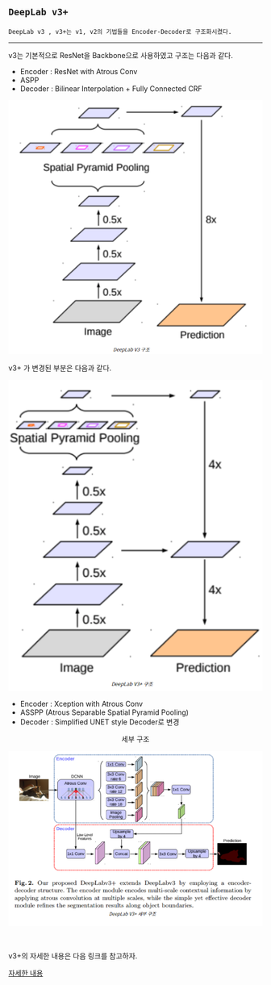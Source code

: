 ## `DeepLab v3+`

`DeepLab v3 , v3+는 v1, v2의 기법들을 Encoder-Decoder로 구조화시켰다.`

---

v3는 기본적으로 ResNet을 Backbone으로 사용하였고 구조는 다음과 같다. 

- Encoder : ResNet with Atrous Conv
- ASPP
- Decoder : Bilinear Interpolation + Fully Connected CRF

<div align="center">

![img.png](img.png)

</div>

v3+ 가 변경된 부분은 다음과 같다. 

<div align="center">

![img_2.png](img_2.png)

</div>

- Encoder : Xception with Atrous Conv
- ASSPP (Atrous Separable Spatial Pyramid Pooling)
- Decoder : Simplified UNET style Decoder로 변경 


<div align="center">

세부 구조

![img_3.png](img_3.png)

</div>

<br>

v3+의 자세한 내용은 다음 링크를 참고하자.

[자세한 내용](https://wansook0316.github.io/ds/dl/2020/09/07/computer-vision-13-deep-lab.html)

